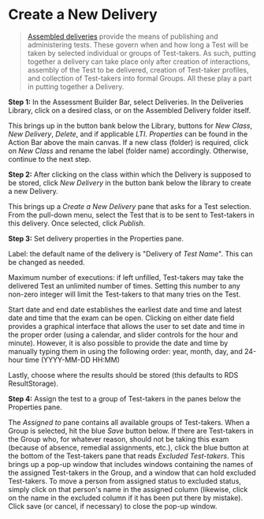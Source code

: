 # Create a New Delivery

>[Assembled deliveries](../terminology/what-is-a-delivery.md) provide the means of publishing and administering tests. These govern when and how long a Test will be taken by selected individual or groups of Test-takers. As such, putting together a delivery can take place only after creation of interactions, assembly of the Test to be delivered, creation of Test-taker profiles, and collection of Test-takers into formal Groups. All these play a part in putting together a Delivery.

**Step 1:** In the Assessment Builder Bar, select Deliveries. In the Deliveries Library, click on a desired class, or on the Assembled Delivery folder itself.

This brings up in the button bank below the Library, buttons for *New Class*, *New Delivery*, *Delete*, and if applicable *LTI*. *Properties* can be found in the Action Bar above the main canvas. If a new class (folder) is required, click on *New Class* and rename the label (folder name) accordingly. Otherwise, continue to the next step.

**Step 2:** After clicking on the class within which the Delivery is supposed to be stored, click *New Delivery* in the button bank below the library to create a new Delivery.

This brings up a *Create a New Delivery* pane that asks for a Test selection. From the pull-down menu, select the Test that is to be sent to Test-takers in this delivery. Once selected, click *Publish*.

**Step 3:** Set delivery properties in the Properties pane.

Label: the default name of the delivery is "Delivery of *Test Name*". This can be changed as needed. 

Maximum number of executions: if left unfilled, Test-takers may take the delivered Test an unlimited number of times. Setting this number to any non-zero integer will limit the Test-takers to that many tries on the Test.

Start date and end date establishes the earliest date and time and latest date and time that the exam can be open. Clicking on either date field provides a graphical interface that allows the user to set date and time in the proper order (using a calendar, and slider controls for the hour and minute). However, it is also possible to provide the date and time by manually typing them in using the following order: year, month, day, and 24-hour time (YYYY-MM-DD HH:MM)

Lastly, choose where the results should be stored (this defaults to RDS ResultStorage).

**Step 4:** Assign the test to a group of Test-takers in the panes below the Properties pane.

The *Assigned to* pane contains all available groups of Test-takers. When a Group is selected, hit the blue *Save* button below. If there are Test-takers in the Group who, for whatever reason, should not be taking this exam (because of absence, remedial assignments, etc.), click the blue button at the bottom of the Test-takers pane that reads *Excluded Test-takers*. This brings up a pop-up window that includes windows containing the names of the assigned Test-takers in the Group, and a window that can hold excluded Test-takers. To move a person from assigned status to excluded status, simply click on that person's name in the assigned column (likewise, click on the name in the excluded column if it has been put there by mistake). Click save (or cancel, if necessary) to close the pop-up window.
